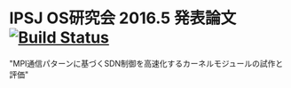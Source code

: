 # IPSJ OS研究会 2016.5 発表論文 [![Build Status](http://drone.ais.cmc.osaka-u.ac.jp/api/badges/keichi/ipsj-os-201605/status.svg)](http://drone.ais.cmc.osaka-u.ac.jp/keichi/ipsj-os-201605)

"MPI通信パターンに基づくSDN制御を高速化するカーネルモジュールの試作と評価"

